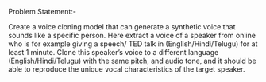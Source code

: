 Problem Statement:-

Create a voice cloning model that can generate a synthetic voice that sounds like a specific person. Here extract a voice of a speaker from online who is for example 
giving a speech/ TED talk in (English/Hindi/Telugu) for at least 1 minute. Clone this speaker’s voice to a different language (English/Hindi/Telugu) with the same pitch, and
audio tone, and it should be able to reproduce the unique vocal characteristics of the target speaker.
